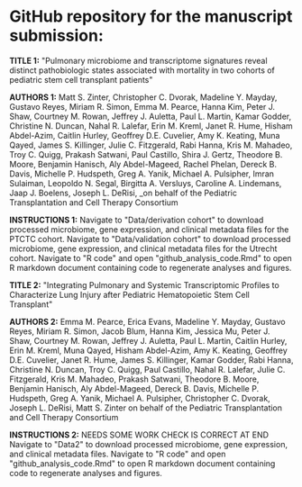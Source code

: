 # GitHub repository for the manuscript submission:

**TITLE 1:** "Pulmonary microbiome and transcriptome signatures reveal distinct pathobiologic states associated with mortality in two cohorts of pediatric stem cell transplant patients"

**AUTHORS 1:** Matt S. Zinter, Christopher C. Dvorak, Madeline Y. Mayday, Gustavo Reyes, Miriam R. Simon, Emma M. Pearce, Hanna Kim, Peter J. Shaw, Courtney M. Rowan, Jeffrey J. Auletta, Paul L. Martin, Kamar Godder, Christine N. Duncan, Nahal R. Lalefar, Erin M. Kreml, Janet R. Hume, Hisham Abdel-Azim, Caitlin Hurley, Geoffrey D.E. Cuvelier, Amy K. Keating, Muna Qayed, James S. Killinger, Julie C. Fitzgerald, Rabi Hanna, Kris M. Mahadeo, Troy C. Quigg, Prakash Satwani, Paul Castillo, Shira J. Gertz, Theodore B. Moore, Benjamin Hanisch, Aly Abdel-Mageed, Rachel Phelan, Dereck B. Davis, Michelle P. Hudspeth, Greg A. Yanik, Michael A. Pulsipher, Imran Sulaiman, Leopoldo N. Segal, Birgitta A. Versluys, Caroline A. Lindemans, Jaap J. Boelens, Joseph L. DeRisi, _on behalf of the Pediatric Transplantation and Cell Therapy Consortium

**INSTRUCTIONS 1:**
Navigate to "Data/derivation cohort" to download processed microbiome, gene expression, and clinical metadata files for the PTCTC cohort. Navigate to "Data/validation cohort" to download processed microbiome, gene expression, and clinical metadata files for the Utrecht cohort. Navigate to "R code" and open "github_analysis_code.Rmd" to open R markdown document containing code to regenerate analyses and figures.


**TITLE 2:** "Integrating Pulmonary and Systemic Transcriptomic Profiles to Characterize Lung Injury after Pediatric Hematopoietic Stem Cell Transplant"

**AUTHORS 2:** Emma M. Pearce, Erica Evans, Madeline Y. Mayday, Gustavo Reyes, Miriam R. Simon, Jacob Blum, Hanna Kim, Jessica Mu, Peter J. Shaw, Courtney M. Rowan, Jeffrey J. Auletta, Paul L. Martin, Caitlin Hurley, Erin M. Kreml, Muna Qayed, Hisham Abdel-Azim, Amy K. Keating, Geoffrey D.E. Cuvelier, Janet R. Hume, James S. Killinger, Kamar Godder, Rabi Hanna, Christine N. Duncan, Troy C. Quigg, Paul Castillo, Nahal R. Lalefar, Julie C. Fitzgerald, Kris M. Mahadeo, Prakash Satwani, Theodore B. Moore, Benjamin Hanisch, Aly Abdel-Mageed, Dereck B. Davis, Michelle P. Hudspeth, Greg A. Yanik, Michael A. Pulsipher, Christopher C. Dvorak, Joseph L. DeRisi, Matt S. Zinter on behalf of the Pediatric Transplantation and Cell Therapy Consortium 

**INSTRUCTIONS 2:** NEEDS SOME WORK CHECK IS CORRECT AT END
Navigate to "Data2" to download processed microbiome, gene expression, and clinical metadata files. Navigate to "R code" and open "github_analysis_code.Rmd" to open R markdown document containing code to regenerate analyses and figures.
